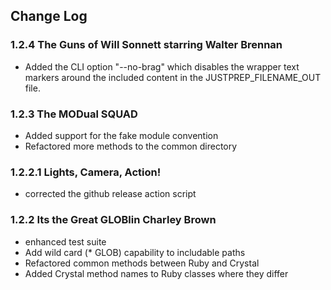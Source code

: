 ## Change Log

### 1.2.4 The Guns of Will Sonnett starring Walter Brennan
  * Added the CLI option "--no-brag" which disables the wrapper text markers around the included content in the JUSTPREP_FILENAME_OUT file.

### 1.2.3 The MODual SQUAD
   * Added support for the fake module convention
   * Refactored more methods to the common directory

### 1.2.2.1 Lights, Camera, Action!
   * corrected the github release action script
   
### 1.2.2 Its the Great GLOBlin Charley Brown
   * enhanced test suite
   * Add wild card (* GLOB) capability to includable paths
   * Refactored common methods between Ruby and Crystal
   * Added Crystal method names to Ruby classes where they differ
